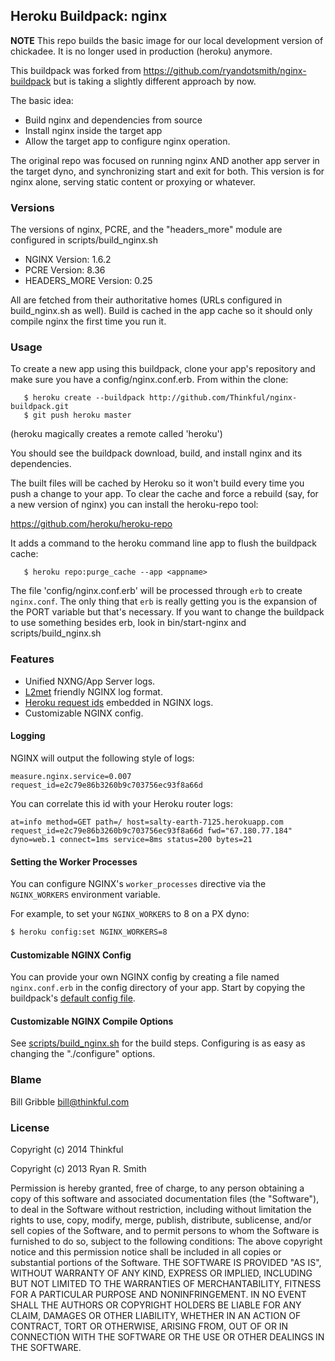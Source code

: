 ## Heroku Buildpack: nginx


**NOTE** This repo builds the basic image for our local development version of chickadee. It is no longer used in production (heroku) anymore.

This buildpack was forked from
https://github.com/ryandotsmith/nginx-buildpack but is taking
a slightly different approach by now.  

The basic idea: 
 * Build nginx and dependencies from source 
 * Install nginx inside the target app
 * Allow the target app to configure nginx operation. 

The original repo was focused on running nginx AND another app
server in the target dyno, and synchronizing start and exit for
both.  This version is for nginx alone, serving static content or
proxying or whatever.

### Versions

The versions of nginx, PCRE, and the "headers_more" module are 
configured in scripts/build_nginx.sh

* NGINX Version: 1.6.2
* PCRE Version: 8.36 
* HEADERS_MORE Version: 0.25 

All are fetched from their authoritative homes (URLs configured
in build_nginx.sh as well).  Build is cached in the app cache 
so it should only compile nginx the first time you run it.  

### Usage 

To create a new app using this buildpack, clone your app's
repository and make sure you have a config/nginx.conf.erb.  From
within the clone:

```
   $ heroku create --buildpack http://github.com/Thinkful/nginx-buildpack.git
   $ git push heroku master
```
(heroku magically creates a remote called 'heroku')

You should see the buildpack download, build, and install nginx
and its dependencies.  

The built files will be cached by Heroku so it won't build every
time you push a change to your app.  To clear the cache and force
a rebuild (say, for a new version of nginx) you can install the
heroku-repo tool: 

https://github.com/heroku/heroku-repo

It adds a command to the heroku command line app to flush the 
buildpack cache:

```
   $ heroku repo:purge_cache --app <appname>
```

The file 'config/nginx.conf.erb' will be processed through `erb`
to create `nginx.conf`.  The only thing that `erb` is really
getting you is the expansion of the PORT variable but that's
necessary.  If you want to change the buildpack to use something 
besides erb, look in bin/start-nginx and scripts/build_nginx.sh 

### Features

* Unified NXNG/App Server logs.
* [L2met](https://github.com/ryandotsmith/l2met) friendly NGINX log format.
* [Heroku request ids](https://devcenter.heroku.com/articles/http-request-id) embedded in NGINX logs.
* Customizable NGINX config.

#### Logging

NGINX will output the following style of logs:

```
measure.nginx.service=0.007 request_id=e2c79e86b3260b9c703756ec93f8a66d
```

You can correlate this id with your Heroku router logs:

```
at=info method=GET path=/ host=salty-earth-7125.herokuapp.com request_id=e2c79e86b3260b9c703756ec93f8a66d fwd="67.180.77.184" dyno=web.1 connect=1ms service=8ms status=200 bytes=21
```

#### Setting the Worker Processes

You can configure NGINX's `worker_processes` directive via the
`NGINX_WORKERS` environment variable.

For example, to set your `NGINX_WORKERS` to 8 on a PX dyno:

```bash
$ heroku config:set NGINX_WORKERS=8
```

#### Customizable NGINX Config

You can provide your own NGINX config by creating a file named
`nginx.conf.erb` in the config directory of your app. Start by
copying the buildpack's [default config
file](https://github.com/ryandotsmith/nginx-buildpack/blob/master/config/nginx.conf.erb).

#### Customizable NGINX Compile Options

See [scripts/build_nginx.sh](scripts/build_nginx.sh) for the
build steps. Configuring is as easy as changing the "./configure"
options.

### Blame 

Bill Gribble <bill@thinkful.com>

### License

Copyright (c) 2014 Thinkful 

Copyright (c) 2013 Ryan R. Smith

Permission is hereby granted, free of charge, to any person
obtaining a copy of this software and associated documentation
files (the "Software"), to deal in the Software without
restriction, including without limitation the rights to use,
copy, modify, merge, publish, distribute, sublicense, and/or sell
copies of the Software, and to permit persons to whom the
Software is furnished to do so, subject to the following
conditions: The above copyright notice and this permission notice
shall be included in all copies or substantial portions of the
Software.  THE SOFTWARE IS PROVIDED "AS IS", WITHOUT WARRANTY OF
ANY KIND, EXPRESS OR IMPLIED, INCLUDING BUT NOT LIMITED TO THE
WARRANTIES OF MERCHANTABILITY, FITNESS FOR A PARTICULAR PURPOSE
AND NONINFRINGEMENT. IN NO EVENT SHALL THE AUTHORS OR COPYRIGHT
HOLDERS BE LIABLE FOR ANY CLAIM, DAMAGES OR OTHER LIABILITY,
WHETHER IN AN ACTION OF CONTRACT, TORT OR OTHERWISE, ARISING
FROM, OUT OF OR IN CONNECTION WITH THE SOFTWARE OR THE USE OR
OTHER DEALINGS IN THE SOFTWARE.

